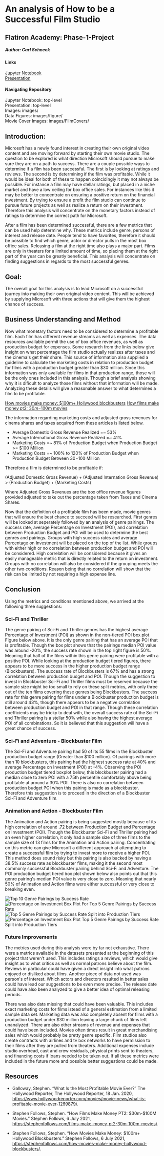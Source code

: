 # An analysis of How to be a Successful Film Studio
## Flatiron Academy: Phase-1-Project
##### Author: Carl Schneck
<!--
Welcome to my Data-Science Phase 1 project for Flatiron Academy!

It is a market analysis on films to help an imaginary client at Microsoft, whom is interested in adventuring into the film industry after seeing other big companies success. This projects focus is to analyze a movie review database and help microsoft make an educated decision on the direction they should take to be succesffull in the industry of film making. I'll be utilizing basic statistical analysis and visualizations to give three recomendations. These will be a part of a five to ten minute non-technical presentation given to a Microsoft stakeholder role being played by one of Flatiron's instructors. A jupyter notebook will also be utilized to explain my process on the back end to achieve these results.
 -->

#### Links
[Jupyter Notebook](index.ipynb)<br/>
[Presentation](Presentation.pdf)


#### Navigating Repository

Jupyter Notebook: top-level<br/>
Presentation: top-level<br/>
Images: images/<br/>
Data Figures: images/figure/<br/>
Movie Cover Images: images/FilmCovers/<br/>



## Introduction:

Microsoft has a newly found interest in creating their own original video content and are moving forward by starting their own movie studio. The question to be explored is what direction Microsoft should pursue to make sure they are on a path to success. There are a couple possible ways to determine if a film has been successful. The first is by looking at ratings and reviews. The second is by determining if the film was profitable. While it would be ideal for both of these to happen coincidingly it may not always be possible. For instance a film may have stellar ratings, but placed in a niche market and have a low ceiling for box office sales. For instances like this it may be better to concentrate on ensuring a positive return on the financial investment. By trying to ensure a profit the film studio can continue to pursue future projects as well as realize a return on their investment. Therefore this analysis will concentrate on the monetary factors instead of ratings to determine the correct path for Microsoft.

After a film has been determined successful, there are a few metrics that can be used help determine why. These metrics include genre, persons of interest and release date. People tend to have favorites, therefore it should be possible to find which genre, actor or director pulls in the most box office sales. Releasing a film at the right time also plays a major part. Films are only in theaters for a limited amount of time, so placing them at the right part of the year can be greatly beneficial. This analysis will concentrate on finding suggestions in regards to the most successful genres.



## Goal:

The overall goal for this analysis is to lead Microsoft on a successful journey into making their own original video content. This will be achieved by supplying Microsoft with three actions that will give them the highest chance of success.



## Business Understanding and Method

Now what monetary factors need to be considered to determine a profitable film. Each film has different revenue streams as well as expenses. The data resources available permit the use of box office revenues, as well as production budget for expenses. Some research from the links below give insight on what percentage the film studio actually realizes after taxes and the cinema's get their share. This source of information also supplied a guideline to calculate the marketing costs in relation to production budget for films with a production budget greater than $30 million. Since this information was only available for films in that production range, those will be the only ones included in this analysis. Though a brief analysis showing why it is dificult to analyze those films without that information will be made. Analyzing these details will give a reasonable answer to what determines a film to be profitable.

[How movies make money: $100m+ Hollywood blockbusters](https://stephenfollows.com/how-movies-make-money-hollywood-blockbusters/)
[How films make money pt2: $30m-$100m movies](https://stephenfollows.com/films-make-money-pt2-30m-100m-movies/)

The information regarding marketing costs and adjusted gross revenues for cinema shares and taxes acquired from these articles is listed below.

- Average Domestic Gross Revenue Realized =~ 53%
- Average International Gross Revenue Realized =~ 41%
- Marketing Costs =~ 81% of Production Budget when Production Budget >= $100 Million 
- Marketing Costs =~ 100% to 120% of Production Budget when Production Budget Between $30-$100 Million

Therefore a film is determined to be profitable if:

(Adjusted Domestic Gross Revenue) + (Adjusted Internation Gross Revenue) > (Production Budget) + (Marketing Costs)

Where Adjusted Gross Revenues are the box office revenue figures provided adjusted to take out the percentage taken from Taxes and Cinema Shares.
    
Now that the definition of a profitable film has been made, movie genres that will ensure the best chance to succeed will be researched. First genres will be looked at seperately followed by an analysis of genre pairings. The success rate, average Percentage on Investment (POI), and correlation between Production Budget and POI will be used to determine the best genres and pairings. Groups with high success rates and average Percentage on Investment will be placed on the top of the list. While groups with either high or no correlation between production budget and POI will be considered. High correlation will be considered because it gives an easily manageable metric that is directly related to the return on investment. Groups with no correlation will also be considered if the grouping meets the other two conditions. Reason being that no correlation will show that the risk can be limited by not requiring a high expense line.



## Conclusion

Using the metrics and conditions mentioned above, we arrived at the following three suggestions:


###  Sci-Fi and Thriller

The genre pairing of Sci-Fi and Thriller genres has the highest average Percentage of Investment (POI) as shown in the non-tiered POI box plot Figure below above. It is the only genre pairing that has an average POI that is profitable. Though the box plot shows that the pairings median POI value was around -20%,  the success rate shown in the top right figure is 50%. Meaning that half of the films within this genre pairing were profitable with a positive POI. While looking at the production budget tiered figures, there appears to be more success in the higher production budget range (Blockbusters). The success rate of Blockbusters is 67% and has a strong correlation between production budget and POI. Though the suggestion to invest in Blockbuster Sci-Fi and Thriller films must be reserved because the sample size might be too small to rely on these split metrics, with only three out of the ten films covering these genres being Blockbusters. The success rate for this genre pairing for films under a Blockbuster production budget is still around 43%, though there appears to be a negative correlation between production budget and POI in that range. Though these correlation coefficients may be tricky to deal with, the overall success rate of the Sci-Fi and Thriller pairing is a stellar 50% while also having the highest average POI of all combinations. So it is believed that this suggestion will have a great chance of success.

### Sci-Fi and Adventure - Blockbuster Film 

The Sci-Fi and Adventure pairing had 50 of its 55 films in the Blockbuster production budget range (Greater than $100 million). Of pairings with more than 10 blockbusters, this pairing had the highest success rate at 40% and average Percentage on Investment (POI) at -4%. Observing the POI production budget tiered boxplot below, this blockbuster pairing had a median close to zero POI with a 75th percentile comfortably above being profitable at around a 30% POI. There is also no correlation between production budget POI when this pairing is made as a blockbuster. Therefore this suggestion is to proceed in the direction of a Blockbuster Sci-Fi and Adventure film.

### Animation and Action - Blockbuster Film

The Animation and Action pairing is being suggested mostly because of its high correlation of around .72 between Production Budget and Percentage on Investment (POI). Though the Blockbuster Sci-Fi and Thriller pairing had an even higher correlation, it only had a sample size of three films to the sample size of 13 films for the Animation and Action pairing. Concentrating on this metric can give Microsoft a different approach at attempting to create a successful film by trying to invest more to receive a higher POI. This method does sound risky but this pairing is also backed by having a 38.5% success rate as blockbuster films, making it the second most commonly successful Blockbuster pairing behind Sci-Fi and Adventure. The POI production budget tiered box plot shown below also points out that this genre pairing's median POI value is very close to zero. Meaning that nearly 50% of Animation and Action films were either successful or very close to breaking even.

<img src="images/figures/Success_Rates.png" alt="Top 10 Genre Pairings by Success Rate">
<img src="images/figures/POI_Boxplots_Top5.png" alt="Percentage on Investment Box Plot For Top 5 Genre Pairings by Success Rate">
<img src="images/figures/Success_Rate_PBtiered_Top5.png" alt="Top 5 Genre Pairings by Success Rate Split into Production Tiers">
<img src="images/figures/POI_TieredPlot_Top5.png" alt="Percentage on Investment Box Plot Top 5 Genre Pairings by Success Rate Split into Production Tiers">


### Future Improvements

The metrics used during this analysis were by far not exhaustive. There were a metrics available in the datasets presented at the beginning of this project that weren't used. This includes ratings a reviews, which would give insight as to what critics as well as normal patrons believe about the film. Reviews in particular could have given a direct insight into what patrons enjoyed or disliked about films. Another piece of data not used was person's of interest. Which actors and directors resulted in better sales could have lead our suggestions to be even more precise. The release date could have also been analyzed to give a better idea of optimal releasing periods.

There was also data missing that could have been valuable. This includes exact marketing costs for films istead of a general estimation from a limited sample data set. Marketing data was also completely absent for films with a production budget under $30 million leaving a large chunk of films left unanalyzed. There are also other streams of revenue and expenses that could have been included. Movies often times result in great merchandising sales which would probably be pretty genre specific. Film studios also create contracts with airlines and tv box networks to have permission to their films after they are pulled from theaters. Additional expenses include studio overhead, cast and crew residuals, physical prints sent to theaters, and financing costs if loans needed to be taken out. If all these metrics were included in the future more and possible better suggestions could be made. 



## Resources

- Galloway, Stephen. “What Is the Most Profitable Movie Ever?” The Hollywood Reporter, The Hollywood Reporter, 18 Jan. 2020, https://www.hollywoodreporter.com/movies/movie-news/what-is-profitable-movie-ever-1269879/.

- Stephen Follows, Stephen. “How Films Make Money PT2: \$30m-\$100M Movies.” Stephen Follows, 6 July 2021, https://stephenfollows.com/films-make-money-pt2-30m-100m-movies/.

- Stephen Follows, Stephen. “How Movies Make Money: \$100m+ Hollywood Blockbusters.” Stephen Follows, 6 July 2021, https://stephenfollows.com/how-movies-make-money-hollywood-blockbusters/.

























